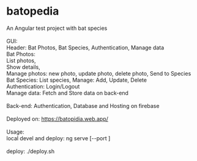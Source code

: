 # batopedia
An Angular test project with bat species<br>
<br>
GUI:<br>
Header: Bat Photos, Bat Species, Authentication, Manage data <br>
Bat Photos:<br>
&#x09;List photos, <br>
&#x09;Show details, <br>
&#x09;Manage photos: new photo, update photo, delete photo, Send to Species <br>
Bat Species: List species, Manage: Add, Update, Delete <br>
Authentication: Login/Logout <br>
Manage data: Fetch and Store data on back-end <br>
<br>
Back-end: Authentication, Database and Hosting on firebase<br>
<br>
Deployed on: https://batopidia.web.app/<br>
<br>
Usage:<br>
local devel and deploy: ng serve [--port <port number>]<br>
<br>
deploy: ./deploy.sh<br>

